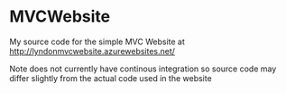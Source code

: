 # MVCWebsite
My source code for the simple MVC Website at http://lyndonmvcwebsite.azurewebsites.net/

Note does not currently have continous integration so source code may differ slightly from the actual code used in the website
